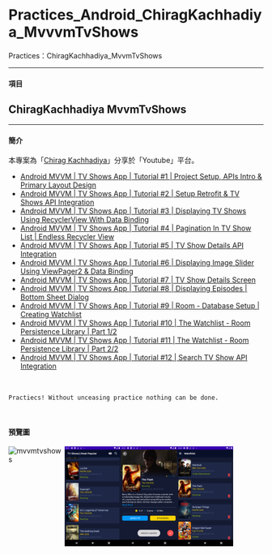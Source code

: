 # Practices_Android_ChiragKachhadiya_MvvvmTvShows
Practices：ChiragKachhadiya_MvvmTvShows

***
#### 項目 ####

ChiragKachhadiya MvvmTvShows
---

***
#### 簡介 ####

本專案為「[Chirag Kachhadiya](https://www.youtube.com/channel/UCmL5TAblHHgh1xhabmPjYgw)」分享於「Youtube」平台。

- [Android MVVM | TV Shows App | Tutorial #1 | Project Setup, APIs Intro & Primary Layout Design](https://www.youtube.com/watch?v=-Ue9Ayv4_kY&list=PLam6bY5NszYOUDKwe-6tVhb3zVevwbHiK)
- [Android MVVM | TV Shows App | Tutorial #2 | Setup Retrofit & TV Shows API Integration](https://www.youtube.com/watch?v=kIWAJxY4xss&list=PLam6bY5NszYOUDKwe-6tVhb3zVevwbHiK&index=2)
- [Android MVVM | TV Shows App | Tutorial #3 | Displaying TV Shows Using RecyclerView With Data Binding](https://www.youtube.com/watch?v=hEcma_uOZ7Y&list=PLam6bY5NszYOUDKwe-6tVhb3zVevwbHiK&index=3)
- [Android MVVM | TV Shows App | Tutorial #4 | Pagination In TV Show List | Endless Recycler View](https://www.youtube.com/watch?v=Pe0sq-hu-P4&list=PLam6bY5NszYOUDKwe-6tVhb3zVevwbHiK&index=4)
- [Android MVVM | TV Shows App | Tutorial #5 | TV Show Details API Integration](https://www.youtube.com/watch?v=rEOVNid8_Nc&list=PLam6bY5NszYOUDKwe-6tVhb3zVevwbHiK&index=5)
- [Android MVVM | TV Shows App | Tutorial #6 | Displaying Image Slider Using ViewPager2 & Data Binding](https://www.youtube.com/watch?v=6TIByFLkI-8&list=PLam6bY5NszYOUDKwe-6tVhb3zVevwbHiK&index=6)
- [Android MVVM | TV Shows App | Tutorial #7 | TV Show Details Screen](https://www.youtube.com/watch?v=vEiC0YgP-xA&list=PLam6bY5NszYOUDKwe-6tVhb3zVevwbHiK&index=7)
- [Android MVVM | TV Shows App | Tutorial #8 | Displaying Episodes | Bottom Sheet Dialog](https://www.youtube.com/watch?v=MQhE4Vk2_L0&list=PLam6bY5NszYOUDKwe-6tVhb3zVevwbHiK&index=8)
- [Android MVVM | TV Shows App | Tutorial #9 | Room - Database Setup | Creating Watchlist](https://www.youtube.com/watch?v=rTjyOQrKZU0&list=PLam6bY5NszYOUDKwe-6tVhb3zVevwbHiK&index=9)
- [Android MVVM | TV Shows App | Tutorial #10 | The Watchlist - Room Persistence Library | Part 1/2](https://www.youtube.com/watch?v=eTXDvEZ7_T0&list=PLam6bY5NszYOUDKwe-6tVhb3zVevwbHiK&index=10)
- [Android MVVM | TV Shows App | Tutorial #11 | The Watchlist - Room Persistence Library | Part 2/2](https://www.youtube.com/watch?v=EfAcki-5ti0&list=PLam6bY5NszYOUDKwe-6tVhb3zVevwbHiK&index=11)
- [Android MVVM | TV Shows App | Tutorial #12 | Search TV Show API Integration](https://www.youtube.com/watch?v=ZPN4nn_xOpM&list=PLam6bY5NszYOUDKwe-6tVhb3zVevwbHiK&index=12)

<br>

```
Practiecs! Without unceasing practice nothing can be done.
```

<br>

#### 預覽圖 ####

<img src="./previews/mvvmtvshows.gif" alt="mvvmtvshows" title="preview" width="22%" align="left" />
<img src="./previews/overview.png" alt="mvvmtvshows" title="preview" width="22%" align="left" />
<img src="./previews/details.png" alt="mvvmtvshows" title="preview" width="22%" align="left" />
<img src="./previews/favourites.png" alt="mvvmtvshows" title="preview" width="22%" align="left" />
